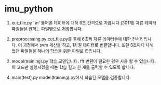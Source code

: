 # imu_python

1. cut_file.py '\n'
들어온 데이터에 대해 6초 간격으로 자릅니다.(301개)
자른 데이터 파일들을 원하는 파일명으로 저장합니다. 

2. preprocessing.py
cut_file.py를 통해 6초씩 자른 데이터들에 대한 전처리입니다. 
이 과정에서 svm 계산을 하고, 1차원 데이터로 변환합니다. 또한 6초마다 나뉘었던 파일들을 하나의 학습을 위한 파일로 합칩니다. 

3. model(training).py 
학습 모델입니다. fft 변환이 필요한 경우 사용 할 수 있습니다.
이 코드만 실행시켰을 때는 학습 결과 한 개를 출력할 수 있도록 합니다.


4. main(test).py
model(training).py에서 학습된 모델을 검증합니다. 
